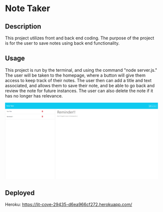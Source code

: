 # Note Taker

## Description

This project utilizes front and back end coding. The purpose of the project is for the user to save notes using back end functionality.

## Usage

This project is run by the terminal, and using the command "node server.js." The user will be taken to the homepage, where a button will give them access to keep track of their notes. The user then can add a title and text associated, and allows them to save their note, and be able to go back and review the note for future instances. The user can also delete the note if it has no longer has relevance.

![screenshot](./assets/screenshot.png)

## Deployed

Heroku: https://lit-cove-29435-d6ea966cf272.herokuapp.com/